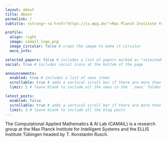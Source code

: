```yaml
---
layout: about
title: About
permalink: /
subtitle: <strong> <a href="https://is.mpg.de/">Max Planck Institute for Intelligent Systems</a> and <a href="https://institute-tue.ellis.eu/">ELLIS Institute Tübingen</a></strong>

profile:
  align: right
  image: camail_logo.png
  image_circular: false # crops the image to make it circular
  more_info: 

selected_papers: false # includes a list of papers marked as "selected={true}"
social: true # includes social icons at the bottom of the page

announcements:
  enabled: true # includes a list of news items
  scrollable: true # adds a vertical scroll bar if there are more than 3 news items
  limit: 5 # leave blank to include all the news in the `_news` folder

latest_posts:
  enabled: false
  scrollable: true # adds a vertical scroll bar if there are more than 3 new posts items
  limit: 3 # leave blank to include all the blog posts
---
```


The Computational Applied Mathematics & AI Lab (CAMAIL) is a research group at the Max Planck Institute for Intelligent Systems and the ELLIS Institute Tübingen headed by T. Konstantin Rusch.
